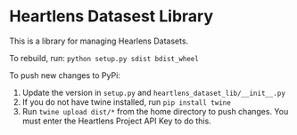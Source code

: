 # Heartlens Datasest Library

This is a library for managing Hearlens Datasets.

To rebuild, run: `python setup.py sdist bdist_wheel`

To push new changes to PyPi:
1. Update the version in `setup.py` and `heartlens_dataset_lib/__init__.py`
2. If you do not have twine installed, run `pip install twine`
3. Run `twine upload dist/*` from the home directory to push changes. You must enter the Heartlens Project API Key to do this.
